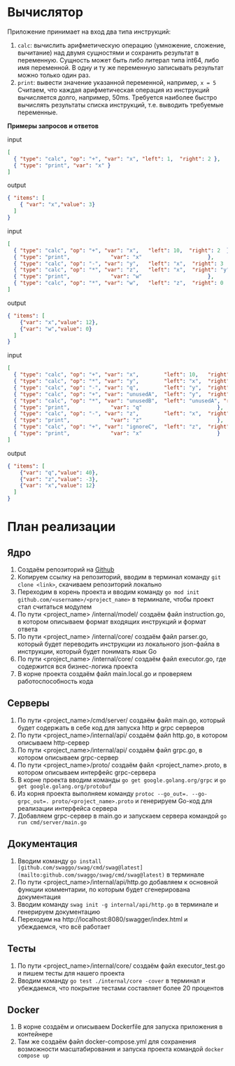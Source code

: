 # **Вычислятор**

Приложение принимает на вход два типа инструкций:

1. `calc`: вычислить арифметическую операцию (умножение, сложение, вычитание) над двумя сущностями и сохранить результат в переменную. Сущность может быть либо литерал типа int64, либо имя переменной. В одну и ту же переменную записывать результат можно только один раз.
2. `print`: вывести значение указанной переменной, например, `x = 5`
Считаем, что каждая арифметическая операция из инструкций вычисляется долго, например, 50ms. Требуется наиболее быстро вычислять результаты списка инструкций, т.е. выводить требуемые переменные.

**Примеры запросов и ответов**

input
```json
[
  { "type": "calc", "op": "+", "var": "x", "left": 1,  "right": 2 },
  { "type": "print", "var": "x" }
]
```

output
```json
{ "items": [
    { "var": "x","value": 3}
  ]
}
```

input
```json
[
  { "type": "calc", "op": "+", "var": "x",   "left": 10,  "right": 2  },
  { "type": "print",             "var": "x"                     },
  { "type": "calc", "op": "-", "var": "y",   "left": "x",  "right": 3  },
  { "type": "calc", "op": "*", "var": "z",   "left": "x",  "right": "y" },
  { "type": "print",             "var": "w"                     },
  { "type": "calc", "op": "*", "var": "w",   "left": "z",  "right": 0  }
]
```

output
```json
{ "items": [
    {"var": "x","value": 12},
    {"var": "w","value": 0}
  ]
}
```

input
```json
[
  { "type": "calc", "op": "+", "var": "x",        "left": 10,   "right": 2    },
  { "type": "calc", "op": "*", "var": "y",        "left": "x",  "right": 5    },
  { "type": "calc", "op": "-", "var": "q",        "left": "y",  "right": 20   },
  { "type": "calc", "op": "+", "var": "unusedA",  "left": "y",  "right": 100  },
  { "type": "calc", "op": "*", "var": "unusedB",  "left": "unusedA", "right": 2 },
  { "type": "print",             "var": "q"                        },
  { "type": "calc", "op": "-", "var": "z",        "left": "x",  "right": 15   },
  { "type": "print",             "var": "z"                        },
  { "type": "calc", "op": "+", "var": "ignoreC",  "left": "z",  "right": "y"  },
  { "type": "print",             "var": "x"                        }
]
```

output
```json
{ "items": [
    {"var": "q","value": 40},
    {"var": "z","value": -3},
    {"var": "x","value": 12}
  ]
}
```

# План реализации

## Ядро

1. Создаём репозиторий на [Github](https://github.com/)
2. Копируем ссылку на репозиторий, вводим в терминал команду `git clone <link>`, скачиваем репозиторий локально
3. Переходим в корень проекта и вводим команду `go mod init github.com/<username>/<project_name>` в терминале, чтобы проект стал считаться модулем
4. По пути <project_name> /internal/model/ создаём файл instruction.go, в котором описываем формат входящих инструкций и формат ответа
5. По пути <project_name> /internal/core/ создаём файл parser.go, который будет переводить инструкции из локального json-файла в инструкции, который будет понимать язык Go
6. По пути <project_name> /internal/core/ создаём файл executor.go, где содержится вся бизнес-логика проекта
7. В корне проекта создаём файл main.local.go и проверяем работоспособность кода

## Серверы

1. По пути <project_name>/cmd/server/ создаём файл main.go, который будет содержать в себе код для запуска http и grpc серверов
2. По пути <project_name>/internal/api/ создаём файл http.go, в котором описываем http-сервер
3. По пути <project_name>/internal/api/ создаём файл grpc.go, в котором описываем grpc-сервер
4. По пути <project_name>/proto/ создаём файл <project_name>.proto, в котором описываем интерфейс grpc-сервера
5. В корне проекта вводим команды `go get google.golang.org/grpc` и `go get google.golang.org/protobuf`
6. Из корня проекта выполняем команду `protoc --go_out=. --go-grpc_out=. proto/<project_name>.proto` и генерируем Go-код для реализации интерфейса сервера
7. Добавляем grpc-сервер в main.go и запускаем сервера командой `go run cmd/server/main.go`

## Документация

1. Вводим команду `go install [github.com/swaggo/swag/cmd/swag@latest](mailto:github.com/swaggo/swag/cmd/swag@latest)` в терминале
2. По пути <project_name>/internal/api/http.go добавляем к основной функции комментарии, по которым будет сгенерирована документация
3. Вводим команду `swag init -g internal/api/http.go` в терминале и генерируем документацию
4. Переходим на http://localhost:8080/swagger/index.html и убеждаемся, что всё работает

## Тесты

1. По пути <project_name>/internal/core/ создаём файл executor_test.go и пишем тесты для нашего проекта
2. Вводим команду `go test ./internal/core -cover` в терминал и убеждаемся, что покрытие тестами составляет более 20 процентов

## Docker

1. В корне создаём и описываем Dockerfile для запуска приложения в контейнере
2. Там же создаём файл docker-compose.yml для сохранения возможности масштабирования и запуска проекта командой `docker compose up`
